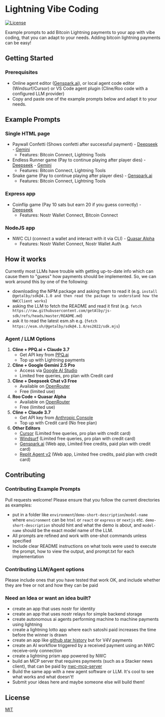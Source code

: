 # Lightning Vibe Coding

[![License](https://img.shields.io/badge/License-MIT-blue.svg)](LICENSE)

Example prompts to add Bitcoin Lightning payments to your app with vibe coding, that you can adapt to your needs. Adding bitcoin lightning payments can be easy!

## Getting Started

### Prerequisites

- Online agent editor ([Genspark.ai](https://www.genspark.ai/)), or local agent code editor (Windsurf/Cursor) or VS Code agent plugin (Cline/Roo code with a configured LLM provider)
- Copy and paste one of the example prompts below and adapt it to your needs.

## Example Prompts

### Single HTML page

- Paywall Confetti (Shows confetti after successful payment) - [Deepseek](html/paywall-confetti/deepseek-chat-v3-0324:free/README.md) - [Gemini](html/paywall-confetti/gemini-2.5-pro-exp-03-025/README.md)
  - Features: Bitcoin Connect, Lightning Tools
- Endless Runner game (Pay to continue playing after player dies) - [Deepseek](html/endless-runner-game/deepseek-chat-v3-0324:free/README.md)  - [Gemini](html/endless-runner-game/gemini-2.5-pro-exp-03-025/README.md)
  - Features: Bitcoin Connect, Lightning Tools
- Snake game (Pay to continue playing after player dies) - [Genspark.ai](html/snake-game/genspark.ai/README.md)
  - Features: Bitcoin Connect, Lightning Tools

### Express app

- Coinflip game (Pay 10 sats but earn 20 if you guess correctly) - [Deepseek](express/coinflip/deepseek-chat-v3-0324:free/README.md)
  - Features: Nostr Wallet Connect, Bitcoin Connect

### NodeJS app

- NWC CLI (connect a wallet and interact with it via CLI) - [Quasar Alpha](node/nwc-cli/quasar-alpha/README.md)
  - Features: Nostr Wallet Connect, Nostr Wallet Auth

## How it works

Currently most LLMs have trouble with getting up-to-date info which can cause them to "guess" how payments should be implemented. So, we can work around this by one of the following:

- downloading the NPM package and asking them to read it (e.g. `install @getalby/sdk@4.1.0 and then read the package to understand how the NWCClient works`)
- asking the LLM to fetch the README and read it first (e.g. `fetch https://raw.githubusercontent.com/getAlby/js-sdk/refs/heads/master/README.md`)
- ask it to read the latest esm.sh e.g. (`fetch https://esm.sh/@getalby/sdk@4.1.0/es2022/sdk.mjs`)

### Agent / LLM Options

1. **Cline + PPQ.ai + Claude 3.7**
   - Get API key from [PPQ.ai](https://ppq.ai/api-docs)
   - Top up with Lightning payments
2. **Cline + Google Gemini 2.5 Pro**
   - Access via [Google AI Studio](https://aistudio.google.com/)
   - Limited free queries, pro plan with Credit card
3. **Cline + Deepseek Chat v3 Free**
   - Available on [OpenRouter](https://openrouter.ai/deepseek/deepseek-chat-v3-0324:free)
   - Free (limited use)
4. **Roo Code + Quasar Alpha**
   - Available on [OpenRouter](https://openrouter.ai/openrouter/quasar-alpha)
   - Free (limited use)
5. **Cline + Claude 3.7**
   - Get API key from [Anthropic Console](https://console.anthropic.com/)
   - Top up with Credit card (No free plan)
6. **Other Editors**
   - [Cursor](https://cursor.com) (Limited free queries, pro plan with credit card)
   - [Windsurf](https://windsurf.com/editor) (Limited free queries, pro plan with credit card)
   - [Genspark.ai](https://genspark.ai) (Web app, Limited free credits, paid plan with credit card)
   - [Replit Agent v2](https://replit.com) (Web app, Limited free credits, paid plan with credit card)

## Contributing

### Contributing Example Prompts

Pull requests welcome! Please ensure that you follow the current directories as examples:

- put in a folder like `environment`/`demo-short-description`/`model-name` where `environment` can be `html` or `react` or `express` or `nextjs` etc. `demo-short-description` should hint and what the demo is about, and `model-name` should be the exact model name of the LLM.
- All prompts are refined and work with one-shot commands unless specified
- Include clear README instructions on what tools were used to execute the prompt, how to view the output, and prompt.txt for each implementation

### Contributing LLM/Agent options

Please include ones that you have tested that work OK, and include whether they are free or not and how they can be paid

### Need an Idea or want an idea built?

- create an app that uses nostr for identity
- create an app that uses nostr relays for simple backend storage
- create autonomous ai agents performing machine to machine payments using lightning
- create a lightning lotto app where each satoshi paid increases the time before the winner is drawn
- create an app like [github star history](https://github.com/star-history) but for V4V payments
- create an AI workflow triggered by a received payment using an NWC receive-only connection
- create a lightning prism app powered by NWC
- build an MCP server that requires payments (such as a Stacker news client), that can be paid by [nwc-mcp-server](https://github.com/getalby/nwc-mcp-server)
- Build the same app with a new agent software or LLM. It's cool to see what works and what doesn't!
- Submit your ideas here and maybe someone else will build them!

## License

[MIT](LICENSE)
